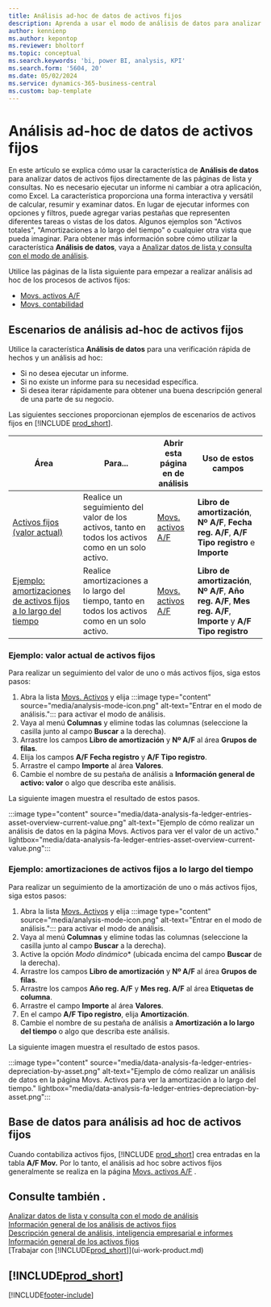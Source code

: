 ```yaml
---
title: Análisis ad-hoc de datos de activos fijos
description: Aprenda a usar el modo de análisis de datos para analizar datos de activos fijos.
author: kennienp
ms.author: kepontop
ms.reviewer: bholtorf
ms.topic: conceptual
ms.search.keywords: 'bi, power BI, analysis, KPI'
ms.search.form: '5604, 20'
ms.date: 05/02/2024
ms.service: dynamics-365-business-central
ms.custom: bap-template
---
```


# Análisis ad-hoc de datos de activos fijos

En este artículo se explica cómo usar la característica de **Análisis de datos** para analizar datos de activos fijos directamente de las páginas de lista y consultas. No es necesario ejecutar un informe ni cambiar a otra aplicación, como Excel. La característica proporciona una forma interactiva y versátil de calcular, resumir y examinar datos. En lugar de ejecutar informes con opciones y filtros, puede agregar varias pestañas que representen diferentes tareas o vistas de los datos. Algunos ejemplos son "Activos totales", "Amortizaciones a lo largo del tiempo" o cualquier otra vista que pueda imaginar. Para obtener más información sobre cómo utilizar la característica **Análisis de datos**, vaya a [Analizar datos de lista y consulta con el modo de análisis](analysis-mode.md).

Utilice las páginas de la lista siguiente para empezar a realizar análisis ad hoc de los procesos de activos fijos:

- [Movs. activos A/F](https://businesscentral.dynamics.com/?page=5604)
- [Movs. contabilidad](https://businesscentral.dynamics.com/?page=20)

## Escenarios de análisis ad-hoc de activos fijos

Utilice la característica **Análisis de datos** para una verificación rápida de hechos y un análisis ad hoc:

- Si no desea ejecutar un informe.
- Si no existe un informe para su necesidad específica.
- Si desea iterar rápidamente para obtener una buena descripción general de una parte de su negocio.

Las siguientes secciones proporcionan ejemplos de escenarios de activos fijos en [!INCLUDE [prod_short](includes/prod_short.md)].

| Área | Para... | Abrir esta página en de análisis | Uso de estos campos |
| ---- | ----- | ------------------------------- |------------------- |
| [Activos fijos (valor actual)](#example-fixed-assets-current-value) | Realice un seguimiento del valor de los activos, tanto en todos los activos como en un solo activo. | [Movs. activos A/F](https://businesscentral.dynamics.com/?page=5604) | **Libro de amortización**, **Nº A/F**, **Fecha reg. A/F**, **A/F Tipo registro** e **Importe** |
|[Ejemplo: amortizaciones de activos fijos a lo largo del tiempo](#example-fixed-asset-depreciations-over-time) | Realice amortizaciones a lo largo del tiempo, tanto en todos los activos como en un solo activo. | [Movs. activos A/F](https://businesscentral.dynamics.com/?page=5604) | **Libro de amortización**, **Nº A/F**, **Año reg. A/F**, **Mes reg. A/F**, **Importe** y **A/F Tipo registro** |

### Ejemplo: valor actual de activos fijos

Para realizar un seguimiento del valor de uno o más activos fijos, siga estos pasos:

1. Abra la lista [Movs. Activos](https://businesscentral.dynamics.com/?page=5604) y elija :::image type="content" source="media/analysis-mode-icon.png" alt-text="Entrar en el modo de análisis."::: para activar el modo de análisis.
1. Vaya al menú **Columnas** y elimine todas las columnas (seleccione la casilla junto al campo **Buscar** a la derecha).
1. Arrastre los campos **Libro de amortización** y **Nº A/F** al área **Grupos de filas**.
1. Elija los campos **A/F Fecha registro** y **A/F Tipo registro**.
1. Arrastre el campo **Importe** al área **Valores**.
1. Cambie el nombre de su pestaña de análisis a **Información general de activo: valor** o algo que describa este análisis.

La siguiente imagen muestra el resultado de estos pasos.

:::image type="content" source="media/data-analysis-fa-ledger-entries-asset-overview-current-value.png" alt-text="Ejemplo de cómo realizar un análisis de datos en la página Movs. Activos para ver el valor de un activo." lightbox="media/data-analysis-fa-ledger-entries-asset-overview-current-value.png":::

### Ejemplo: amortizaciones de activos fijos a lo largo del tiempo

Para realizar un seguimiento de la amortización de uno o más activos fijos, siga estos pasos:

1. Abra la lista [Movs. Activos](https://businesscentral.dynamics.com/?page=5604) y elija :::image type="content" source="media/analysis-mode-icon.png" alt-text="Entrar en el modo de análisis."::: para activar el modo de análisis.
1. Vaya al menú **Columnas** y elimine todas las columnas (seleccione la casilla junto al campo **Buscar** a la derecha).
1. Active la opción **Modo* dinámico** (ubicada encima del campo **Buscar** de la derecha).
1. Arrastre los campos **Libro de amortización** y **Nº A/F** al área **Grupos de filas**.
1. Arrastre los campos **Año reg. A/F** y **Mes reg. A/F** al área **Etiquetas de columna**.
1. Arrastre el campo **Importe** al área **Valores**.
1. En el campo **A/F Tipo registro**, elija **Amortización**.
1. Cambie el nombre de su pestaña de análisis a **Amortización a lo largo del tiempo** o algo que describa este análisis.

La siguiente imagen muestra el resultado de estos pasos.

:::image type="content" source="media/data-analysis-fa-ledger-entries-depreciation-by-asset.png" alt-text="Ejemplo de cómo realizar un análisis de datos en la página Movs. Activos para ver la amortización a lo largo del tiempo." lightbox="media/data-analysis-fa-ledger-entries-depreciation-by-asset.png":::

## Base de datos para análisis ad hoc de activos fijos

Cuando contabiliza activos fijos, [!INCLUDE [prod_short](includes/prod_short.md)] crea entradas en la tabla **A/F Mov.** Por lo tanto, el análisis ad hoc sobre activos fijos generalmente se realiza en la página [Movs. activos A/F](https://businesscentral.dynamics.com/?page=5604) .

## Consulte también .

[Analizar datos de lista y consulta con el modo de análisis](analysis-mode.md)  
[Información general de los análisis de activos fijos](fa-analytics-overview.md)  
[Descripción general de análisis, inteligencia empresarial e informes](reports-bi-reporting.md)  
[Información general de los activos fijos](fa-manage.md)  
[Trabajar con [!INCLUDE[prod_short](includes/prod_short.md)]](ui-work-product.md)  

## [!INCLUDE[prod_short](includes/free_trial_md.md)]  

[!INCLUDE[footer-include](includes/footer-banner.md)]